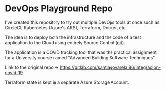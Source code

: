 # DevOps Playground Repo

I've created this repository to try out multiple DevOps tools at once such as CircleCI, Kubernetes (Azure's AKS), Terraform, Docker, etc.

The idea is to deploy both the infrastructure and the code of a test application to the Cloud using entirely Source Control (git).

The application is a COVID tracking tool that was the practical assignment for a University course named "Advanced Building Software Techniques".

Link to the original repo -> https://gitlab.com/santiagovarela.86/integracion-covid-19

Terraform state is kept in a separate Azure Storage Account.
